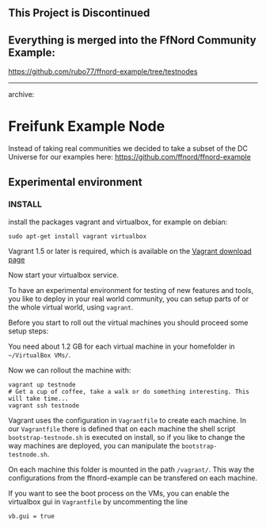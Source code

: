 This Project is Discontinued
---

Everything is merged into the FfNord Community Example:
----

https://github.com/rubo77/ffnord-example/tree/testnodes






----
archive:

# Freifunk Example Node

Instead of taking real communities we decided to take a subset of the DC Universe
for our examples here: https://github.com/ffnord/ffnord-example

## Experimental environment

### INSTALL

install the packages vagrant and virtualbox, for example on debian:

    sudo apt-get install vagrant virtualbox
    
Vagrant 1.5 or later is required, which is available on the [Vagrant download page](http://www.vagrantup.com/downloads.html)

Now start your virtualbox service.

To have an experimental environment for testing of new features and tools, you like to deploy in your real world community,
you can setup parts of or the whole virtual world, using `vagrant`.

Before you start to roll out the virtual machines you should proceed some setup steps:

You need about 1.2 GB for each virtual machine in your homefolder in `~/VirtualBox VMs/`.

Now we can rollout the machine with:

    vagrant up testnode
    # Get a cup of coffee, take a walk or do something interesting. This will take time...
    vagrant ssh testnode

Vagrant uses the configuration in `Vagrantfile` to create each machine. In our `Vagrantfile` there is defined that on each machine the shell script `bootstrap-testnode.sh` is executed on install, so if you like to change the way machines are deployed, you can manipulate the `bootstrap-testnode.sh`.

On each machine this folder is mounted in the path `/vagrant/`. This way the configurations from the ffnord-example can be transfered on each machine.

If you want to see the boot process on the VMs, you can enable the virtualbox gui in `Vagrantfile` by uncommenting the line

    vb.gui = true
